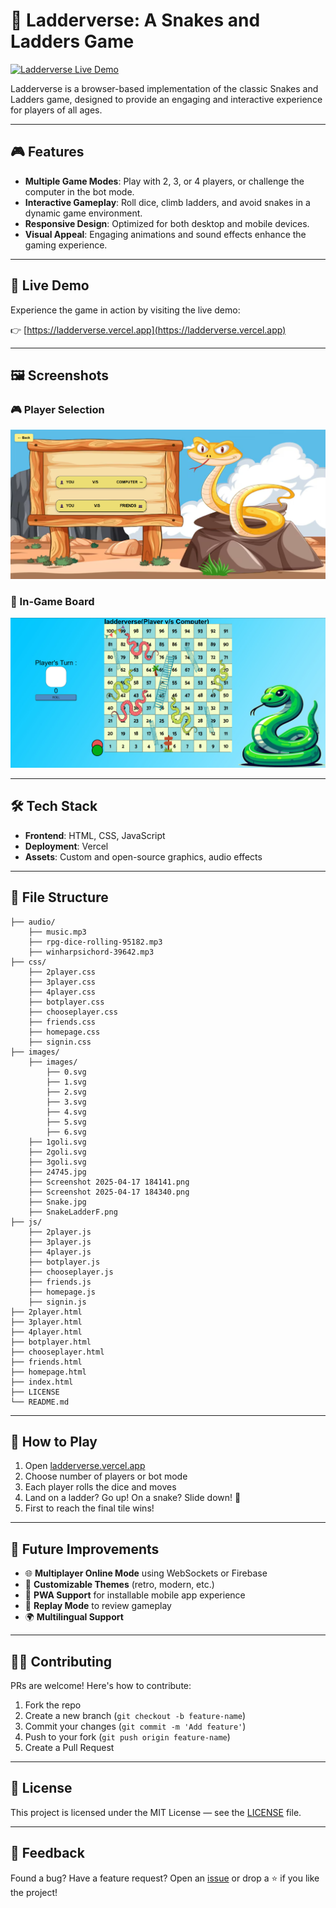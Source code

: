 # 🐍 Ladderverse: A Snakes and Ladders Game

[![Ladderverse Live Demo](https://img.shields.io/badge/Live%20Demo-Click%20Here-brightgreen)](https://ladderverse.vercel.app)

Ladderverse is a browser-based implementation of the classic Snakes and Ladders game, designed to provide an engaging and interactive experience for players of all ages.

---

## 🎮 Features

- **Multiple Game Modes**: Play with 2, 3, or 4 players, or challenge the computer in the bot mode.
- **Interactive Gameplay**: Roll dice, climb ladders, and avoid snakes in a dynamic game environment.
- **Responsive Design**: Optimized for both desktop and mobile devices.
- **Visual Appeal**: Engaging animations and sound effects enhance the gaming experience.

---

## 🚀 Live Demo

Experience the game in action by visiting the live demo:

👉 [https://ladderverse.vercel.app](https://ladderverse.vercel.app)

---

## 🖼️ Screenshots

### 🎮 Player Selection
![Player Selection](https://github.com/hridyansh5492/ladderverse/blob/main/images/Screenshot%202025-04-17%20184141.png)

### 🐍 In-Game Board
![Game Board](https://github.com/hridyansh5492/ladderverse/blob/main/images/Screenshot%202025-04-17%20184340.png)

---

## 🛠️ Tech Stack

- **Frontend**: HTML, CSS, JavaScript
- **Deployment**: Vercel
- **Assets**: Custom and open-source graphics, audio effects

---

## 📂 File Structure
    ├── audio/ 
        ├── music.mp3
        ├── rpg-dice-rolling-95182.mp3
        ├── winharpsichord-39642.mp3
    ├── css/
        ├── 2player.css
        ├── 3player.css
        ├── 4player.css
        ├── botplayer.css
        ├── chooseplayer.css
        ├── friends.css
        ├── homepage.css
        ├── signin.css
    ├── images/ 
        ├── images/
            ├── 0.svg
            ├── 1.svg
            ├── 2.svg
            ├── 3.svg
            ├── 4.svg
            ├── 5.svg
            ├── 6.svg
        ├── 1goli.svg
        ├── 2goli.svg
        ├── 3goli.svg
        ├── 24745.jpg
        ├── Screenshot 2025-04-17 184141.png
        ├── Screenshot 2025-04-17 184340.png
        ├── Snake.jpg
        ├── SnakeLadderF.png
    ├── js/
        ├── 2player.js
        ├── 3player.js
        ├── 4player.js
        ├── botplayer.js
        ├── chooseplayer.js
        ├── friends.js
        ├── homepage.js
        ├── signin.js 
    ├── 2player.html
    ├── 3player.html
    ├── 4player.html
    ├── botplayer.html
    ├── chooseplayer.html
    ├── friends.html
    ├── homepage.html 
    ├── index.html
    ├── LICENSE
    └── README.md

----

## 📌 How to Play

1. Open [ladderverse.vercel.app](https://ladderverse.vercel.app)
2. Choose number of players or bot mode
3. Each player rolls the dice and moves
4. Land on a ladder? Go up! On a snake? Slide down! 🐍
5. First to reach the final tile wins!

---

## 🚧 Future Improvements

- 🌐 **Multiplayer Online Mode** using WebSockets or Firebase
- 🎨 **Customizable Themes** (retro, modern, etc.)
- 📱 **PWA Support** for installable mobile app experience
- 🔁 **Replay Mode** to review gameplay
- 🌍 **Multilingual Support**

---

## 🧑‍💻 Contributing

PRs are welcome! Here's how to contribute:

1. Fork the repo
2. Create a new branch (`git checkout -b feature-name`)
3. Commit your changes (`git commit -m 'Add feature'`)
4. Push to your fork (`git push origin feature-name`)
5. Create a Pull Request

---

## 📄 License

This project is licensed under the MIT License — see the [LICENSE](LICENSE) file.

---

## 💬 Feedback

Found a bug? Have a feature request? Open an [issue](https://github.com/hridyansh5492/ladderverse/issues) or drop a ⭐ if you like the project!
